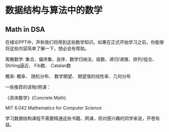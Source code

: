 # 数据结构与算法中的数学
## Math in DSA

在绪论PPT中，声称我们将用到这些数学知识。如果在正式开始学习之前，你能够将这些内容简单了解一下，想必会有帮助。

离散数学: 集合、偏序集、良序、数学归纳法、级数、递归/递推、排列/组合、 Stirling逼近、 Fib数、 Catalan数

概率: 概率、 随机分布、 数学期望、 期望值的线性率、几何分布

一些推荐的读物/网课：

《具体数学》(Concrete Math) 

MIT 6.042 Mathematics for Computer Science

学习数据结构课程不需要精通这些书籍、网课，但对感兴趣的同学来说，开卷有益。